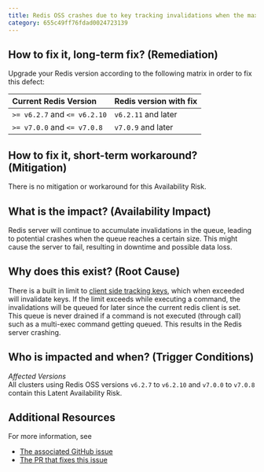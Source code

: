 ```yaml
---
title: Redis OSS crashes due to key tracking invalidations when the ​​max number of tracked keys is reached
category: 655c49ff76fdad0024723139
---
```


## How to fix it, long-term fix? (Remediation)

Upgrade your Redis version according to the following matrix in order to fix this defect:

| **Current Redis Version**    | **Redis version with fix** |
| :--------------------------- | :------------------------- |
| `>= v6.2.7` and `<= v6.2.10` | `v6.2.11` and later        |
| `>= v7.0.0` and `<= v7.0.8`  | `v7.0.9` and later         |

## How to fix it, short-term workaround? (Mitigation)

There is no mitigation or workaround for this Availability Risk.

## What is the impact? (Availability Impact)

Redis server will continue to accumulate invalidations in the queue, leading to potential crashes when the queue reaches a certain size. This might cause the server to fail, resulting in downtime and possible data loss.

## Why does this exist? (Root Cause)

There is a built in limit to [client side tracking keys](https://redis.io/commands/client-tracking/), which when exceeded will invalidate keys. If the limit exceeds while executing a command, the invalidations will be queued for later since the current redis client is set. This queue is never drained if a command is not executed (through call) such as a multi-exec command getting queued. This results in the Redis server crashing.

## Who is impacted and when? (Trigger Conditions)

_Affected Versions_  
All clusters using Redis OSS versions `v6.2.7` to `v6.2.10` and `v7.0.0` to `v7.0.8` contain this Latent Availability Risk.

## Additional Resources

For more information, see

- [The associated GitHub issue](https://github.com/redis/redis/issues/11715)
- [The PR that fixes this issue](https://github.com/redis/redis/pull/11814)